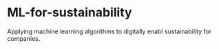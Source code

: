 # ML-for-sustainability
Applying machine learning algorithms to digitally enabl sustainability for companies.
